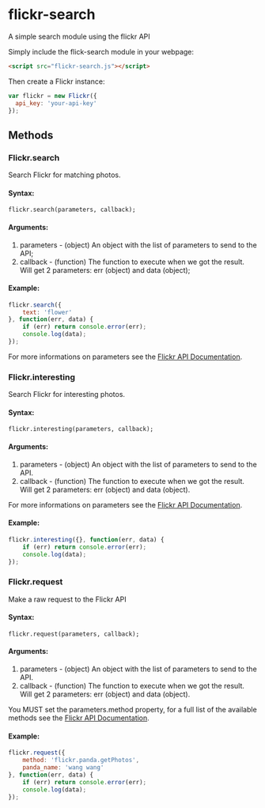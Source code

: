 # flickr-search

A simple search module using the flickr API

Simply include the flick-search module in your webpage:

```html
<script src="flickr-search.js"></script>
```

Then create a Flickr instance:

```javascript
var flickr = new Flickr({
  api_key: 'your-api-key'
});
```

## Methods

### Flickr.search

Search Flickr for matching photos.

#### Syntax:

	flickr.search(parameters, callback);

#### Arguments:

1. parameters - (object) An object with the list of parameters to send to the API;
2. callback - (function) The function to execute when we got the result. Will get 2 parameters: err (object) and data (object);

#### Example:

```javascript
flickr.search({
	text: 'flower'
}, function(err, data) {
	if (err) return console.error(err);
	console.log(data);
});
```

For more informations on parameters see the [Flickr API Documentation](http://www.flickr.com/services/api/flickr.photos.search.html).

### Flickr.interesting

Search Flickr for interesting photos.

#### Syntax:

	flickr.interesting(parameters, callback);

#### Arguments:

1. parameters - (object) An object with the list of parameters to send to the API.
2. callback - (function) The function to execute when we got the result. Will get 2 parameters: err (object) and data (object).

For more informations on parameters see the [Flickr API Documentation](http://www.flickr.com/services/api/flickr.interestingness.getList.html).

#### Example:

```javascript
flickr.interesting({}, function(err, data) {
	if (err) return console.error(err);
	console.log(data);
});
```

### Flickr.request

Make a raw request to the Flickr API

#### Syntax:

	flickr.request(parameters, callback);

#### Arguments:

1. parameters - (object) An object with the list of parameters to send to the API.
2. callback - (function) The function to execute when we got the result. Will get 2 parameters: err (object) and data (object).

You MUST set the parameters.method property, for a full list of the available methods see the [Flickr API Documentation](http://www.flickr.com/services/api/).

#### Example:

```javascript
flickr.request({
	method: 'flickr.panda.getPhotos',
	panda_name: 'wang wang'
}, function(err, data) {
	if (err) return console.error(err);
	console.log(data);
});
```